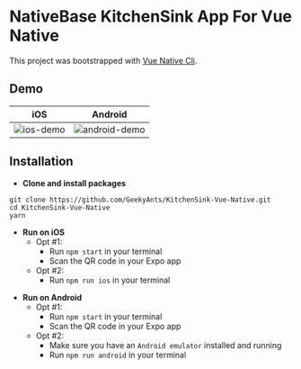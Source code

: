 # NativeBase KitchenSink App For Vue Native

This project was bootstrapped with [Vue Native Cli](https://github.com/GeekyAnts/vue-native-cli).

## Demo

| iOS                                                                                             | Android                                                                                                 |
| :---------------------------------------------------------------------------------------------: | :-----------------------------------------------------------------------------------------------------: |
| ![ios-demo](https://github.com/GeekyAnts/NativeBase-KitchenSink/raw/master/screenshots/iOS.gif) | ![android-demo](https://github.com/GeekyAnts/NativeBase-KitchenSink/raw/master/screenshots/Android.gif) |

## Installation

* **Clone and install packages**

```
git clone https://github.com/GeekyAnts/KitchenSink-Vue-Native.git
cd KitchenSink-Vue-Native
yarn
```

* **Run on iOS**
  * Opt #1:
    * Run `npm start` in your terminal
    * Scan the QR code in your Expo app
  * Opt #2:
    * Run `npm run ios` in your terminal

- **Run on Android**
  * Opt #1:
    * Run `npm start` in your terminal
    * Scan the QR code in your Expo app
  * Opt #2:
    * Make sure you have an `Android emulator` installed and running
    * Run `npm run android` in your terminal
